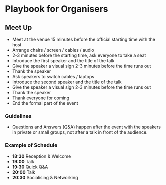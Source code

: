 # Playbook for Organisers

## Meet Up

- Meet at the venue 15 minutes before the official starting time with the host
- Arrange chairs / screen / cables / audio
- 2-3 minutes before the starting time, ask everyone to take a seat
- Introduce the first speaker and the title of the talk
- Give the speaker a visual sign 2-3 minutes before the time runs out
- Thank the speaker
- Ask speakers to switch cables / laptops
- Introduce the second speaker and the title of the talk
- Give the speaker a visual sign 2-3 minutes before the time runs out
- Thank the speaker
- Thank everyone for coming
- End the formal part of the event

### Guidelines 

- Questions and Answers (Q&A) happen after the event with the speakers in private or small groups, not after a talk in front of the audience.

### Example of Schedule

- **18:30** Reception & Welcome
- **19:00** Talk
- **19:30** Quick Q&A
- **20:00** Talk
- **20:30** Socialising & Networking
